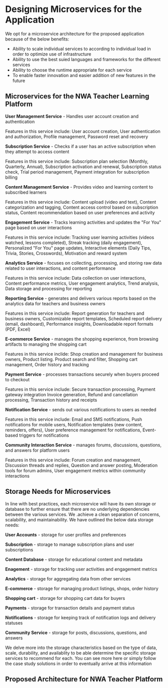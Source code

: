 # Designing Microservices for the Application

We opt for a microservice architecture for the proposed application because of the below benefits:
* Ability to scale individual services to according to individual load in order to optimize use of infrastructure
* Ability to use the best suied languages and frameworks for the different services
* Ability to choose the runtime appropriate for each service
* To enable faster innovation and easier addition of new features in the future

## Microservices for the NWA Teacher Learning Platform
**User Management Service** - Handles user account creation and authentication

Features in this service include: User account creation, User authentication and authorization, Profile management, Password reset and recovery

**Subscription Service** - Checks if a user has an active subscription when they attempt to access content

Features in this service include: Subscription plan selection (Monthly, Quarterly, Annual), Subscription activation and renewal, Subscription status check, Trial period management, Payment integration for subscription billing

**Content Management Service** - Provides video and learning content to subscribed learners

Features in this service include: Content upload (video and text), Content categorization and tagging, Content access control based on subscription status, Content recommendation based on user preferences and activity

**Engagement Service** - Tracks learning activities and updates the "For You" page based on user interactions

Features in this service include: Tracking user learning activities (videos watched, lessons completed), Streak tracking (daily engagement), Personalized "For You" page updates, Interactive elements (Daily Tips, Trivia, Stories, Crosswords), Motivation and reward system

**Analytics Service** -  focuses on collecting, processing, and storing raw data related to user interactions, and content performance

Features in this service include: Data collection on user interactions, Content performance metrics, User engagement analytics, Trend analysis, Data storage and processing for reporting

**Reporting Service** - generates and delivers various reports based on the analytics data for teachers and business owners

Features in this service include: Report generation for teachers and business owners, Customizable report templates, Scheduled report delivery (email, dashboard), Performance insights, Downloadable report formats (PDF, Excel)

**E-commerce Service** - manages the shopping experience, from browsing artifacts to managing the shopping cart

Features in this service inclide: Shop creation and management for business owners, Product listing. Product search and filter, Shopping cart management, Order history and tracking

**Payment Service** - processes transactions securely when buyers proceed to checkout

Features in this service include: Secure transaction processing, Payment gateway integration
Invoice generation, Refund and cancellation processing, Transaction history and receipts

**Notification Service** - sends out various notifications to users as needed

Features in this service include: Email and SMS notifications, Push notifications for mobile users, Notification templates (new content, reminders, offers), User preference management for notifications, Event-based triggers for notifications

**Community Interaction Service** - manages forums, discussions, questions, and answers for platform users

Features in this service include: Forum creation and management, Discussion threads and replies, Question and answer posting, Moderation tools for forum admins, User engagement metrics within community interactions

## Storage Needs for Microservices
In line with  best practices, each microservice will have its own storage or database to further ensure that there are no underlying dependencies between the various services. We .achieve a clean separation of concerns, scalability, and maintainability. We have outlined the below data storage needs:

**User Accounts** - storage for user profiles and preferences

**Subscription** - storage to manage subscription plans and user subscriptions

**Content Database** - storage for educational content and metadata

**Enagement** - storage for tracking user activities and engagement metrics

**Analytics** - storage for aggregating data from other services

**E-commerce** - storage for managing product listings, shops, order history

**Shopping cart** - storage for shopping cart data for buyers

**Payments** - storage for transaction details and payment status

**Notifications** - storage for keeping track of notification logs and delivery statuses

**Community Service** - storage for posts, discussions, questions, and answers

We delve more into the storage characteristics based on the type of data, scale, durability, and availablity to be able determine the specific storage services to recommend for each. You can see more here or simply follow the case study solutions in order to eventually arrive at this information

## Proposed Architecture for NWA Teacher Platform


